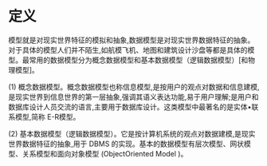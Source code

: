 # 定义

模型就是对现实世界特征的模拟和抽象,数据模型是对现实世界数据特征的抽象。对于具体的模型人们并不陌生,如航模飞机、地图和建筑设计沙盘等都是具体的模型。最常用的数据模型分为概念数据模型和基本数据模型（逻辑数据模型）[和物理模型]。

(1) 概念数据模型。概念数据模型也称信息模型,是按用户的观点对数据和信息建模,是现实世界到信息世界的第一层抽象,强调其语义表达功能,易于用户理解;是用户和数据库设计人员交流的语言,主要用于数据库设计。这类模型中最著名的是实体•联系模型,简称 E-R模型。

(2) 基本数据模型（逻辑数据模型）。它是按计算机系统的观点对数据建模,是现实世界数据特征的抽象,用于 DBMS 的实现。基本的数据模型有层次模型、网状模型、关系模型和面向对象模型 (ObjectOriented Model )。